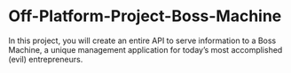 # Off-Platform-Project-Boss-Machine
In this project, you will create an entire API to serve information to a Boss Machine, a unique management application for today’s most accomplished (evil) entrepreneurs.
